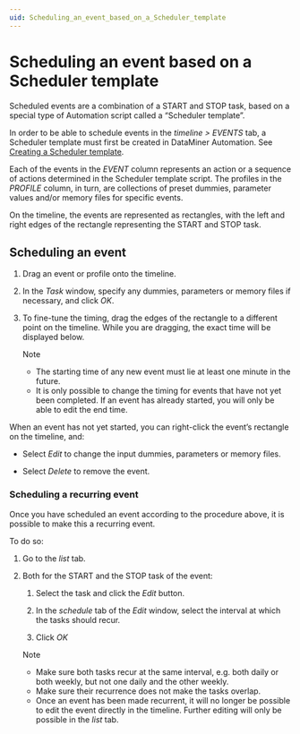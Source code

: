 ```yaml
---
uid: Scheduling_an_event_based_on_a_Scheduler_template
---
```


# Scheduling an event based on a Scheduler template

Scheduled events are a combination of a START and STOP task, based on a special type of Automation script called a “Scheduler template”.

In order to be able to schedule events in the *timeline \> EVENTS* tab, a Scheduler template must first be created in DataMiner Automation. See [Creating a Scheduler template](xref:Creating_a_Scheduler_template).

Each of the events in the *EVENT* column represents an action or a sequence of actions determined in the Scheduler template script. The profiles in the *PROFILE* column, in turn, are collections of preset dummies, parameter values and/or memory files for specific events.

On the timeline, the events are represented as rectangles, with the left and right edges of the rectangle representing the START and STOP task.

## Scheduling an event

1. Drag an event or profile onto the timeline.

1. In the *Task* window, specify any dummies, parameters or memory files if necessary, and click *OK*.

1. To fine-tune the timing, drag the edges of the rectangle to a different point on the timeline. While you are dragging, the exact time will be displayed below.

   > [!NOTE]
   >
   > - The starting time of any new event must lie at least one minute in the future.
   > - It is only possible to change the timing for events that have not yet been completed. If an event has already started, you will only be able to edit the end time.

When an event has not yet started, you can right-click the event’s rectangle on the timeline, and:

- Select *Edit* to change the input dummies, parameters or memory files.

- Select *Delete* to remove the event.

### Scheduling a recurring event

Once you have scheduled an event according to the procedure above, it is possible to make this a recurring event.

To do so:

1. Go to the *list* tab.

1. Both for the START and the STOP task of the event:

   1. Select the task and click the *Edit* button.

   1. In the *schedule* tab of the *Edit* window, select the interval at which the tasks should recur.

   1. Click *OK*

   > [!NOTE]
   >
   > - Make sure both tasks recur at the same interval, e.g. both daily or both weekly, but not one daily and the other weekly.
   > - Make sure their recurrence does not make the tasks overlap.
   > - Once an event has been made recurrent, it will no longer be possible to edit the event directly in the timeline. Further editing will only be possible in the *list* tab.
